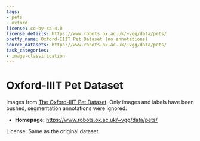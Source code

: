 ```yaml
---
tags:
- pets
- oxford
license: cc-by-sa-4.0
license_details: https://www.robots.ox.ac.uk/~vgg/data/pets/
pretty_name: Oxford-IIIT Pet Dataset (no annotations)
source_datasets: https://www.robots.ox.ac.uk/~vgg/data/pets/
task_categories:
- image-classification
---
```


# Oxford-IIIT Pet Dataset

Images from [The Oxford-IIIT Pet Dataset](https://www.robots.ox.ac.uk/~vgg/data/pets/). Only images and labels have been pushed, segmentation annotations were ignored.

- **Homepage:** https://www.robots.ox.ac.uk/~vgg/data/pets/

License:
Same as the original dataset.
